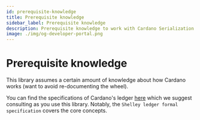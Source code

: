 ```yaml
---
id: prerequisite-knowledge
title: Prerequisite knowledge
sidebar_label: Prerequisite knowledge
description: Prerequisite knowledge to work with Cardano Serialization Lib
image: ./img/og-developer-portal.png
--- 
```


# Prerequisite knowledge

This library assumes a certain amount of knowledge about how Cardano works (want to avoid re-documenting the wheel).

You can find the specifications of Cardano's ledger [here](https://github.com/input-output-hk/cardano-ledger-specs) which we suggest consulting as you use this library. Notably, the `Shelley ledger formal specification` covers the core concepts.